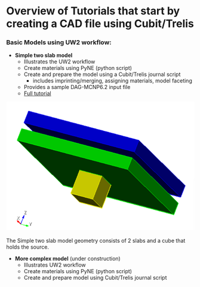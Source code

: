 # Overview of Tutorials that start by creating a CAD file using Cubit/Trelis

### Basic Models using UW2 workflow:

  * __Simple two slab model__ 
    - Illustrates the UW2 workflow
    - Create materials using PyNE (python script)
    - Create and prepare the model using a Cubit/Trelis journal script
      * includes imprinting/merging, assigning materials, model faceting
    - Provides a sample DAG-MCNP6.2 input file
    - [Full tutorial](twoslab.md)
    
![viewshieldblock701](viewshieldblock701.png)<br/></br>
The Simple two slab model geometry consists of 2 slabs and a cube that holds the source.

  * __More complex model__ (under construction)
    - Illustrates UW2 workflow
    - Create materials using PyNE (python script)
    - Create and prepare model using Cubit/Trelis journal script
